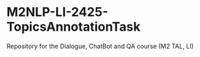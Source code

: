 # M2NLP-LI-2425-TopicsAnnotationTask
Repository for the Dialogue, ChatBot and QA course (M2 TAL, LI)
